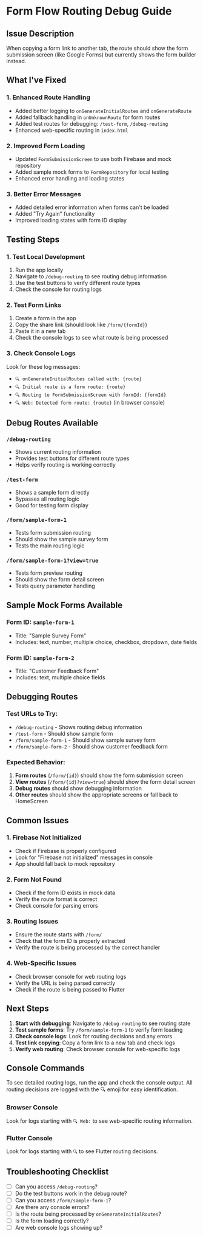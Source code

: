 # Form Flow Routing Debug Guide

## Issue Description
When copying a form link to another tab, the route should show the form submission screen (like Google Forms) but currently shows the form builder instead.

## What I've Fixed

### 1. Enhanced Route Handling
- Added better logging to `onGenerateInitialRoutes` and `onGenerateRoute`
- Added fallback handling in `onUnknownRoute` for form routes
- Added test routes for debugging: `/test-form`, `/debug-routing`
- Enhanced web-specific routing in `index.html`

### 2. Improved Form Loading
- Updated `FormSubmissionScreen` to use both Firebase and mock repository
- Added sample mock forms to `FormRepository` for local testing
- Enhanced error handling and loading states

### 3. Better Error Messages
- Added detailed error information when forms can't be loaded
- Added "Try Again" functionality
- Improved loading states with form ID display

## Testing Steps

### 1. Test Local Development
1. Run the app locally
2. Navigate to `/debug-routing` to see routing debug information
3. Use the test buttons to verify different route types
4. Check the console for routing logs

### 2. Test Form Links
1. Create a form in the app
2. Copy the share link (should look like `/form/{formId}`)
3. Paste it in a new tab
4. Check the console logs to see what route is being processed

### 3. Check Console Logs
Look for these log messages:
- `🔍 onGenerateInitialRoutes called with: {route}`
- `🔍 Initial route is a form route: {route}`
- `🔍 Routing to FormSubmissionScreen with formId: {formId}`
- `🔍 Web: Detected form route: {route}` (in browser console)

## Debug Routes Available

### `/debug-routing`
- Shows current routing information
- Provides test buttons for different route types
- Helps verify routing is working correctly

### `/test-form`
- Shows a sample form directly
- Bypasses all routing logic
- Good for testing form display

### `/form/sample-form-1`
- Tests form submission routing
- Should show the sample survey form
- Tests the main routing logic

### `/form/sample-form-1?view=true`
- Tests form preview routing
- Should show the form detail screen
- Tests query parameter handling

## Sample Mock Forms Available

### Form ID: `sample-form-1`
- Title: "Sample Survey Form"
- Includes: text, number, multiple choice, checkbox, dropdown, date fields

### Form ID: `sample-form-2`
- Title: "Customer Feedback Form"
- Includes: text, multiple choice fields

## Debugging Routes

### Test URLs to Try:
- `/debug-routing` - Shows routing debug information
- `/test-form` - Should show sample form
- `/form/sample-form-1` - Should show sample survey form
- `/form/sample-form-2` - Should show customer feedback form

### Expected Behavior:
1. **Form routes** (`/form/{id}`) should show the form submission screen
2. **View routes** (`/form/{id}?view=true`) should show the form detail screen
3. **Debug routes** should show debugging information
4. **Other routes** should show the appropriate screens or fall back to HomeScreen

## Common Issues

### 1. Firebase Not Initialized
- Check if Firebase is properly configured
- Look for "Firebase not initialized" messages in console
- App should fall back to mock repository

### 2. Form Not Found
- Check if the form ID exists in mock data
- Verify the route format is correct
- Check console for parsing errors

### 3. Routing Issues
- Ensure the route starts with `/form/`
- Check that the form ID is properly extracted
- Verify the route is being processed by the correct handler

### 4. Web-Specific Issues
- Check browser console for web routing logs
- Verify the URL is being parsed correctly
- Check if the route is being passed to Flutter

## Next Steps

1. **Start with debugging**: Navigate to `/debug-routing` to see routing state
2. **Test sample forms**: Try `/form/sample-form-1` to verify form loading
3. **Check console logs**: Look for routing decisions and any errors
4. **Test link copying**: Copy a form link to a new tab and check logs
5. **Verify web routing**: Check browser console for web-specific logs

## Console Commands

To see detailed routing logs, run the app and check the console output. All routing decisions are logged with the 🔍 emoji for easy identification.

### Browser Console
Look for logs starting with `🔍 Web:` to see web-specific routing information.

### Flutter Console
Look for logs starting with `🔍` to see Flutter routing decisions.

## Troubleshooting Checklist

- [ ] Can you access `/debug-routing`?
- [ ] Do the test buttons work in the debug route?
- [ ] Can you access `/form/sample-form-1`?
- [ ] Are there any console errors?
- [ ] Is the route being processed by `onGenerateInitialRoutes`?
- [ ] Is the form loading correctly?
- [ ] Are web console logs showing up? 